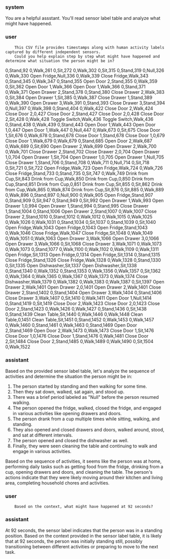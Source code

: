 ### system
You are a helpful assstant. You'll read sensor label table and analyze what might have happened.
### user

        This CSV file provides timestamps along with human activity labels captured by different independent sensors.
        Could you help explain step by step what might have happened and determine what situation the person might be in?
    
0,Stand,92
0,Walk,261
0,Sit,272
0,Walk,302
0,Sit,315
0,Stand,319
0,Null,326
0,Walk,330
Open Fridge,Null,336
0,Walk,339
Close Fridge,Walk,343
0,Stand,345
0,Walk,347
0,Stand,355
Open Door 2,Stand,355
0,Walk,359
0,Sit,362
Open Door 1,Walk,366
Open Door 1,Walk,366
0,Stand,371
0,Walk,371
Open Drawer 2,Stand,378
0,Stand,380
Close Drawer 2,Walk,383
0,Sit,384
Open Drawer 1,Sit,385
0,Walk,387
Close Drawer 1,Stand,389
0,Walk,390
Open Drawer 3,Walk,391
0,Stand,393
Close Drawer 3,Stand,394
0,Null,397
0,Walk,398
0,Stand,404
0,Walk,422
Close Door 2,Walk,424
Close Door 2,0,427
Close Door 2,Stand,427
Close Door 2,0,428
Close Door 2,Sit,428
0,Walk,428
Toggle Switch,Walk,436
Toggle Switch,Walk,436
0,Stand,438
0,Walk,439
0,Stand,443
Open Door 1,Walk,443
Open Door 1,0,447
Open Door 1,Walk,447
0,Null,447
0,Walk,673
0,Sit,675
Close Door 1,Sit,676
0,Walk,678
0,Stand,678
Close Door 1,Stand,678
Close Door 1,0,679
Close Door 1,Walk,679
0,Walk,679
0,Stand,685
Open Door 2,Walk,687
0,Walk,689
0,Sit,690
Open Drawer 2,Walk,699
Open Drawer 2,Walk,700
0,Walk,701
Close Drawer 2,Stand,702
Close Drawer 2,0,704
Open Drawer 1,0,704
Open Drawer 1,Sit,704
Open Drawer 1,0,705
Open Drawer 1,Null,705
Close Drawer 1,Stand,706
0,Stand,708
0,Walk,711
0,Null,714
0,Sit,718
0,Sit,721
0,Sit,722
Open Fridge,Walk,723
Open Fridge,Walk,724
0,Walk,726
Close Fridge,Stand,733
0,Stand,735
0,Sit,747
0,Walk,749
Drink from Cup,Sit,843
Drink from Cup,Walk,850
Drink from Cup,0,850
Drink from Cup,Stand,851
Drink from Cup,0,851
Drink from Cup,Sit,855
0,Sit,862
Drink from Cup,Walk,865
0,Walk,874
Drink from Cup,Sit,876
0,Sit,885
0,Walk,889
0,Walk,896
0,Stand,897
0,Null,900
0,Walk,905
Open Fridge,Stand,907
0,Stand,909
0,Sit,947
0,Stand,949
0,Sit,992
Open Drawer 1,Walk,993
Open Drawer 1,0,994
Open Drawer 1,Stand,994
0,Stand,995
Close Drawer 1,Stand,1004
0,Stand,1006
Open Drawer 2,Stand,1007
0,Walk,1007
Close Drawer 2,Stand,1010
0,Stand,1012
0,Walk,1012
0,Walk,1015
0,Walk,1025
0,Walk,1026
0,Walk,1031
0,Stand,1034
0,Sit,1037
0,Stand,1039
0,Sit,1040
Open Fridge,Walk,1043
Open Fridge,0,1043
Open Fridge,Stand,1043
0,Walk,1046
Close Fridge,Walk,1047
Close Fridge,Sit,1048
0,Walk,1049
0,Walk,1051
0,Walk,1063
Open Drawer 3,Walk,1066
Open Drawer 3,0,1066
Open Drawer 3,Walk,1066
0,Sit,1068
Close Drawer 3,Walk,1071
0,Walk,1073
0,Walk,1073
0,Stand,1077
0,Walk,1100
0,Walk,1102
0,Walk,1109
0,Walk,1311
Open Fridge,Sit,1313
Open Fridge,0,1314
Open Fridge,Sit,1314
0,Stand,1315
Close Fridge,Stand,1326
Close Fridge,Walk,1328
0,Walk,1328
0,Stand,1330
0,Sit,1335
Open Dishwasher,Sit,1337
Open Dishwasher,Sit,1338
0,Stand,1340
0,Walk,1352
0,Stand,1353
0,Walk,1356
0,Walk,1357
0,Sit,1362
0,Walk,1364
0,Walk,1365
0,Walk,1367
0,Walk,1373
0,Walk,1374
Close Dishwasher,Walk,1379
0,Walk,1382
0,Walk,1383
0,Walk,1387
0,Sit,1397
Open Drawer 2,Walk,1401
Open Drawer 2,0,1401
Open Drawer 2,Walk,1401
Close Drawer 2,Stand,1402
0,Stand,1404
Open Drawer 3,Walk,1404
0,Stand,1406
Close Drawer 3,Walk,1407
0,Sit,1410
0,Walk,1411
Open Door 1,Null,1414
0,Stand,1419
0,Sit,1419
Close Door 2,Walk,1423
Close Door 2,0,1423
Close Door 2,Stand,1423
0,Walk,1426
0,Walk,1427
0,Stand,1436
0,Sit,1438
0,Stand,1439
Clean Table,Sit,1440
0,Walk,1446
0,Walk,1448
Clean Table,0,1451
Clean Table,Sit,1451
0,Stand,1452
0,Walk,1453
0,Walk,1457
0,Walk,1460
0,Stand,1461
0,Walk,1463
0,Stand,1469
Open Door 2,Stand,1469
Open Door 2,Walk,1473
0,Walk,1473
Close Door 1,Sit,1476
Close Door 1,0,1476
Close Door 1,Stand,1476
0,Walk,1481
Close Door 2,Sit,1484
Close Door 2,Stand,1485
0,Walk,1489
0,Walk,1490
0,Sit,1504
0,Walk,1522

### assistant
Based on the provided sensor label table, let's analyze the sequence of activities and determine the situation the person might be in:

1. The person started by standing and then walking for some time.
2. Then they sat down, walked, sat again, and stood up.
3. There was a brief period labeled as "Null" before the person resumed walking.
4. The person opened the fridge, walked, closed the fridge, and engaged in various activities like opening drawers and doors.
5. The person drank from a cup multiple times while sitting, walking, and standing.
6. They also opened and closed drawers and doors, walked around, stood, and sat at different intervals.
7. The person opened and closed the dishwasher as well.
8. Finally, they were seen cleaning the table and continuing to walk and engage in various activities.

Based on the sequence of activities, it seems like the person was at home, performing daily tasks such as getting food from the fridge, drinking from a cup, opening drawers and doors, and cleaning the table. The person's actions indicate that they were likely moving around their kitchen and living area, completing household chores and activities.
### user

        Based on the context, what might have happened at 92 seconds?
    
### assistant
At 92 seconds, the sensor label indicates that the person was in a standing position. Based on the context provided in the sensor label table, it is likely that at 92 seconds, the person was initially standing still, possibly transitioning between different activities or preparing to move to the next task.

